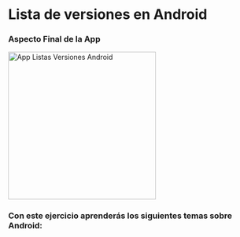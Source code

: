 # Lista de versiones en Android

### Aspecto Final de la App

<img src="../../img/04listasimple.png.png" alt="App Listas Versiones Android" width="300" />

### Con este ejercicio aprenderás los siguientes temas sobre Android: